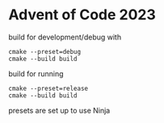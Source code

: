 # Advent of Code 2023

build for development/debug with
```
cmake --preset=debug
cmake --build build
```
build for running
```
cmake --preset=release
cmake --build build
```

presets are set up to use Ninja
